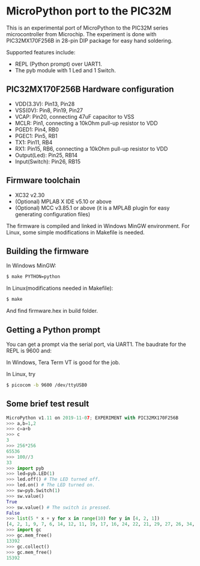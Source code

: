 MicroPython port to the PIC32M
==============================

This is an experimental port of MicroPython to the PIC32M series microcontroller
from Microchip. The experiment is done with PIC32MX170F256B in 28-pin DIP 
package for easy hand soldering. 

Supported features include:
- REPL (Python prompt) over UART1.
- The pyb module with 1 Led and 1 Switch.

PIC32MX170F256B Hardware configuration
--------------------------------------

- VDD(3.3V): Pin13, Pin28
- VSS(0V): Pin8, Pin19, Pin27
- VCAP: Pin20, connecting 47uF capacitor to VSS
- MCLR: Pin1, connecting a 10kOhm pull-up resistor to VDD
- PGED1: Pin4, RB0
- PGEC1: Pin5, RB1
- TX1: Pin11, RB4
- RX1: Pin15, RB6, connecting a 10kOhm pull-up resistor to VDD
- Output(Led): Pin25, RB14
- Input(Switch): Pin26, RB15

Firmware toolchain
------------------

- XC32 v2.30
- (Optional) MPLAB X IDE v5.10 or above
- (Optional) MCC v3.85.1 or above (it is a MPLAB plugin for easy generating configuration files)

The firmware is compiled and linked in Windows MinGW environment. For Linux, 
some simple modifications in Makefile is needed.

Building the firmware
---------------------

In Windows MinGW:
```bash
$ make PYTHON=python
```

In Linux(modifications needed in Makefile):
```bash
$ make
```

And find firmware.hex in build folder.

Getting a Python prompt
-----------------------

You can get a prompt via the serial port, via UART1. The baudrate for the REPL 
is 9600 and:

In Windows, Tera Term VT is good for the job.

In Linux, try
```bash
$ picocom -b 9600 /dev/ttyUSB0
```

Some brief test result
----------------------

```python
MicroPython v1.11 on 2019-11-07; EXPERIMENT with PIC32MX170F256B
>>> a,b=1,2
>>> c=a+b
>>> c
3
>>> 256*256
65536
>>> 100//3
33
>>> import pyb
>>> led=pyb.LED(1)
>>> led.off() # The LED turned off.
>>> led.on() # The LED turned on.
>>> sw=pyb.Switch(1)
>>> sw.value()
True
>>> sw.value() # The switch is pressed.
False
>>> list(5 * x + y for x in range(10) for y in [4, 2, 1])
[4, 2, 1, 9, 7, 6, 14, 12, 11, 19, 17, 16, 24, 22, 21, 29, 27, 26, 34, 32, 31, 39, 37, 36, 44, 42, 41, 49, 47, 46]
>>> import gc
>>> gc.mem_free()
13392
>>> gc.collect()
>>> gc.mem_free()
15392
```
